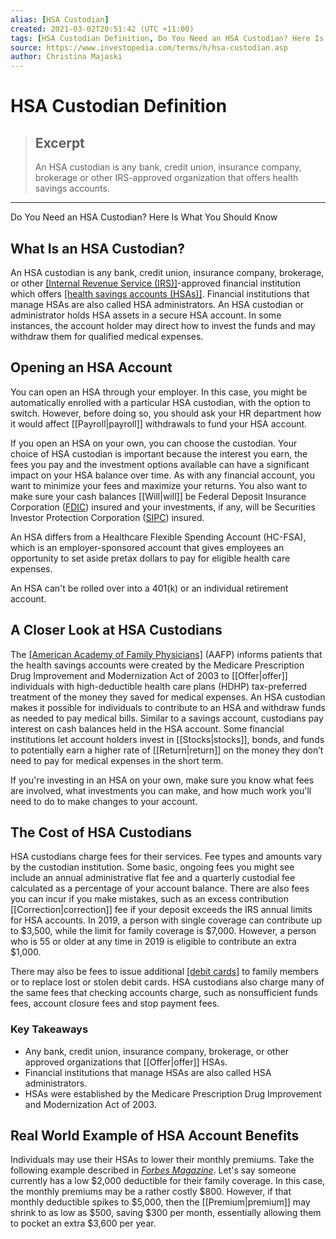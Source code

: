 ```yaml
---
alias: [HSA Custodian]
created: 2021-03-02T20:51:42 (UTC +11:00)
tags: [HSA Custodian Definition, Do You Need an HSA Custodian? Here Is What You Should Know]
source: https://www.investopedia.com/terms/h/hsa-custodian.asp
author: Christina Majaski
---
```


# HSA Custodian Definition

> ## Excerpt
> An HSA custodian is any bank, credit union, insurance company, brokerage or other IRS-approved organization that offers health savings accounts.

---

Do You Need an HSA Custodian? Here Is What You Should Know
## What Is an HSA Custodian?

An HSA custodian is any bank, credit union, insurance company, brokerage, or other [[Internal Revenue Service (IRS)]](https://www.investopedia.com/terms/i/irs.asp)\-approved financial institution which offers [[health savings accounts (HSAs)]](https://www.investopedia.com/terms/h/hsa.asp). Financial institutions that manage HSAs are also called HSA administrators. An HSA custodian or administrator holds HSA assets in a secure HSA account. In some instances, the account holder may direct how to invest the funds and may withdraw them for qualified medical expenses.

## Opening an HSA Account

You can open an HSA through your employer. In this case, you might be automatically enrolled with a particular HSA custodian, with the option to switch. However, before doing so, you should ask your HR department how it would affect [[Payroll|payroll]] withdrawals to fund your HSA account.

If you open an HSA on your own, you can choose the custodian. Your choice of HSA custodian is important because the interest you earn, the fees you pay and the investment options available can have a significant impact on your HSA balance over time. As with any financial account, you want to minimize your fees and maximize your returns. You also want to make sure your cash balances [[Will|will]] be Federal Deposit Insurance Corporation ([FDIC](https://www.investopedia.com/terms/f/fdic-insured-account.asp)) insured and your investments, if any, will be Securities Investor Protection Corporation ([SIPC](https://www.investopedia.com/terms/s/sipc.asp)) insured.

An HSA differs from a Healthcare Flexible Spending Account (HC-FSA), which is an employer-sponsored account that gives employees an opportunity to set aside pretax dollars to pay for eligible health care expenses. 

An HSA can't be rolled over into a 401(k) or an individual retirement account.

## A Closer Look at HSA Custodians

The [[American Academy of Family Physicians]](https://www.aafp.org/fpm/2005/0300/p49.html) (AAFP) informs patients that the health savings accounts were created by the Medicare Prescription Drug Improvement and Modernization Act of 2003 to [[Offer|offer]] individuals with high-deductible health care plans (HDHP) tax-preferred treatment of the money they saved for medical expenses. An HSA custodian makes it possible for individuals to contribute to an HSA and withdraw funds as needed to pay medical bills. Similar to a savings account, custodians pay interest on cash balances held in the HSA account. Some financial institutions let account holders invest in [[Stocks|stocks]], bonds, and funds to potentially earn a higher rate of [[Return|return]] on the money they don’t need to pay for medical expenses in the short term.

If you're investing in an HSA on your own, make sure you know what fees are involved, what investments you can make, and how much work you'll need to do to make changes to your account.

## The Cost of HSA Custodians

HSA custodians charge fees for their services. Fee types and amounts vary by the custodian institution. Some basic, ongoing fees you might see include an annual administrative flat fee and a quarterly custodial fee calculated as a percentage of your account balance. There are also fees you can incur if you make mistakes, such as an excess contribution [[Correction|correction]] fee if your deposit exceeds the IRS annual limits for HSA accounts. In 2019, a person with single coverage can contribute up to $3,500, while the limit for family coverage is $7,000. However, a person who is 55 or older at any time in 2019 is eligible to contribute an extra $1,000.

There may also be fees to issue additional [[debit cards]](https://www.investopedia.com/terms/d/debitcard.asp) to family members or to replace lost or stolen debit cards. HSA custodians also charge many of the same fees that checking accounts charge, such as nonsufficient funds fees, account closure fees and stop payment fees.

### Key Takeaways

-   Any bank, credit union, insurance company, brokerage, or other approved organizations that [[Offer|offer]] HSAs.
-   Financial institutions that manage HSAs are also called HSA administrators.
-   HSAs were established by the Medicare Prescription Drug Improvement and Modernization Act of 2003.

## Real World Example of HSA Account Benefits

Individuals may use their HSAs to lower their monthly premiums. Take the following example described in [_Forbes Magazine_](https://www.forbes.com/sites/jrose/2019/01/17/health-savings-accounts/#578a7f45cd47). Let's say someone currently has a low $2,000 deductible for their family coverage. In this case, the monthly premiums may be a rather costly $800. However, if that monthly deductible spikes to $5,000, then the [[Premium|premium]] may shrink to as low as $500, saving $300 per month, essentially allowing them to pocket an extra $3,600 per year.
